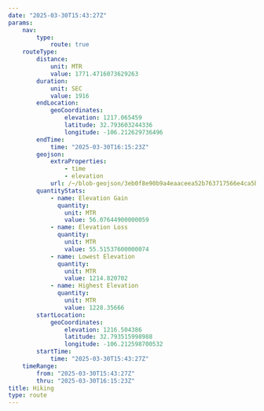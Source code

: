 ```yaml
---
date: "2025-03-30T15:43:27Z"
params:
    nav:
        type:
            route: true
    routeType:
        distance:
            unit: MTR
            value: 1771.4716073629263
        duration:
            unit: SEC
            value: 1916
        endLocation:
            geoCoordinates:
                elevation: 1217.065459
                latitude: 32.793603244336
                longitude: -106.212629736496
        endTime:
            time: "2025-03-30T16:15:23Z"
        geojson:
            extraProperties:
                - time
                - elevation
            url: /~/blob-geojson/3eb0f8e90b9a4eaaceea52b763717566e4ca5b784dd1e9705b31cf42e46c25de/geojson.json
        quantityStats:
            - name: Elevation Gain
              quantity:
                unit: MTR
                value: 56.07644900000059
            - name: Elevation Loss
              quantity:
                unit: MTR
                value: 55.51537600000074
            - name: Lowest Elevation
              quantity:
                unit: MTR
                value: 1214.820702
            - name: Highest Elevation
              quantity:
                unit: MTR
                value: 1228.35666
        startLocation:
            geoCoordinates:
                elevation: 1216.504386
                latitude: 32.793515998988
                longitude: -106.212598700532
        startTime:
            time: "2025-03-30T15:43:27Z"
    timeRange:
        from: "2025-03-30T15:43:27Z"
        thru: "2025-03-30T16:15:23Z"
title: Hiking
type: route
---
```


